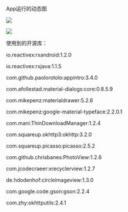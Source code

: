 

App运行的动态图

![](http://upload-images.jianshu.io/upload_images/623504-272e96a7ee176af9.gif?imageMogr2/auto-orient/strip)


![](http://upload-images.jianshu.io/upload_images/623504-43c90c49394c2b3d.gif?imageMogr2/auto-orient/strip)


使用到的开源库：


io.reactivex:rxandroid:1.2.0

io.reactivex:rxjava:1.1.5

com.github.paolorotolo:appintro:3.4.0

com.afollestad.material-dialogs:core:0.8.5.9

com.mikepenz:materialdrawer:5.2.6

com.mikepenz:google-material-typeface:2.2.0.1

com.mani:ThinDownloadManager:1.2.4

com.squareup.okhttp3:okhttp:3.2.0

com.squareup.picasso:picasso:2.5.2

com.github.chrisbanes:PhotoView:1.2.6

com.jcodecraeer:xrecyclerview:1.2.7

de.hdodenhof:circleimageview:1.3.0

com.google.code.gson:gson:2.2.4

com.zhy:okhttputils:2.4.1
